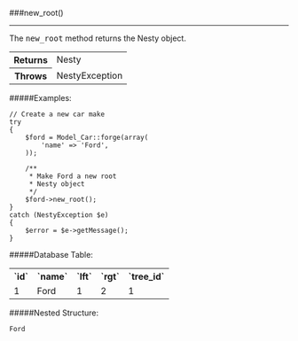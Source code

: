 ###new_root()

----------

The <kbd>new_root</kbd> method returns the Nesty object.

<table>
	<tr>
		<th>Returns</th>
		<td>Nesty</td>
	</tr>
	<tr>
		<th>Throws</th>
		<td>NestyException</td>
	</tr>
</table>

#####Examples:

	// Create a new car make
	try
	{
		$ford = Model_Car::forge(array(
			'name' => 'Ford',
		));

		/**
		 * Make Ford a new root
		 * Nesty object
		 */
		$ford->new_root();
	}
	catch (NestyException $e)
	{
		$error = $e->getMessage();
	}

#####Database Table:

<table>
	<tr>
		<th>`id`</th>
		<th>`name`</th>
		<th>`lft`</th>
		<th>`rgt`</th>
		<th>`tree_id`</th>
	</tr>
	<tr>
		<td>1</td>
		<td>Ford</td>
		<td>1</td>
		<td>2</td>
		<td>1</td>
	</tr>
</table>

#####Nested Structure:

	Ford
